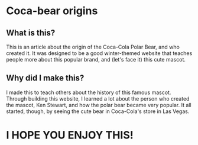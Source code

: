 # Coca-bear origins

## What is this?

This is an article about the origin of the Coca-Cola Polar Bear, and who created it. It was designed to be a good winter-themed website that teaches people more about this popular brand, and (let's face it) this cute mascot. 

## Why did I make this?

I made this to teach others about the history of this famous mascot. Through building this website, I learned a lot about the person who created the mascot, Ken Stewart, and how the polar bear became very popular. It all started, though, by seeing the cute bear in Coca-Cola's store in Las Vegas. 

# **I HOPE YOU ENJOY THIS!**